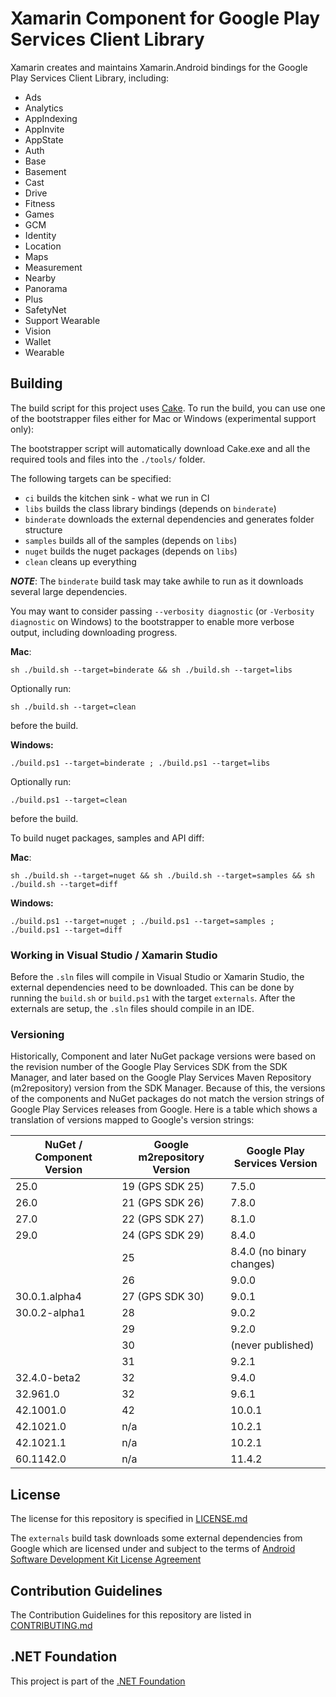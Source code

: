 # Xamarin Component for Google Play Services Client Library

Xamarin creates and maintains Xamarin.Android bindings for the Google Play Services Client Library, including:

 - Ads
 - Analytics
 - AppIndexing
 - AppInvite
 - AppState
 - Auth
 - Base
 - Basement
 - Cast
 - Drive
 - Fitness
 - Games
 - GCM
 - Identity
 - Location
 - Maps
 - Measurement
 - Nearby
 - Panorama
 - Plus
 - SafetyNet
 - Support Wearable
 - Vision
 - Wallet
 - Wearable



## Building

The build script for this project uses [Cake](http://cakebuild.net).  To run the build, you can use one of the bootstrapper files either for Mac or Windows (experimental support only):

The bootstrapper script will automatically download Cake.exe and all the required tools and files into the `./tools/` folder.

The following targets can be specified:

 - `ci` builds the kitchen sink - what we run in CI
 - `libs` builds the class library bindings (depends on `binderate`)
 - `binderate` downloads the external dependencies and generates folder structure
 - `samples` builds all of the samples (depends on `libs`)
 - `nuget` builds the nuget packages (depends on `libs`)
 - `clean` cleans up everything

***NOTE***: The `binderate` build task may take awhile to run as it downloads several large dependencies.

You may want to consider passing `--verbosity diagnostic` (or `-Verbosity diagnostic` on Windows) to the bootstrapper to enable more verbose output, including downloading progress.

**Mac**:

```
sh ./build.sh --target=binderate && sh ./build.sh --target=libs
```

Optionally run:

```
sh ./build.sh --target=clean
```

before the build.

**Windows:**

```
./build.ps1 --target=binderate ; ./build.ps1 --target=libs
```

Optionally run:

```
./build.ps1 --target=clean
```

before the build.

To build nuget packages, samples and API diff:

**Mac**:

```
sh ./build.sh --target=nuget && sh ./build.sh --target=samples && sh ./build.sh --target=diff
```

**Windows:**

```
./build.ps1 --target=nuget ; ./build.ps1 --target=samples ; ./build.ps1 --target=diff
```

### Working in Visual Studio / Xamarin Studio

Before the `.sln` files will compile in Visual Studio or Xamarin Studio, the external dependencies need to be downloaded.  This can be done by running the `build.sh` or `build.ps1` with the target `externals`.  After the externals are setup, the `.sln` files should compile in an IDE.


### Versioning

Historically, Component and later NuGet package versions were based on the revision number of the Google Play Services SDK from the SDK Manager, and later based on the Google Play Services Maven Repository (m2repository) version from the SDK Manager.  Because of this, the versions of the components and NuGet packages do not match the version strings of Google Play Services releases from Google.  Here is a table which shows a translation of versions mapped to Google's version strings:


| NuGet / Component Version |  Google m2repository Version | Google Play Services Version |
|---------------------------|------------------------------|------------------------------|
| 25.0                      | 19 (GPS SDK 25)              | 7.5.0                        |
| 26.0                      | 21 (GPS SDK 26)              | 7.8.0                        |
| 27.0                      | 22 (GPS SDK 27)              | 8.1.0                        |
| 29.0                      | 24 (GPS SDK 29)              | 8.4.0                        |
|                           | 25                           | 8.4.0 (no binary changes)    |
|                           | 26                           | 9.0.0                        |
| 30.0.1.alpha4             | 27 (GPS SDK 30)              | 9.0.1                        |
| 30.0.2-alpha1             | 28                           | 9.0.2                        |
|                           | 29                           | 9.2.0                        |
|                           | 30                           | (never published)            |
|                           | 31                           | 9.2.1                        |
| 32.4.0-beta2              | 32                           | 9.4.0                        |
| 32.961.0                  | 32                           | 9.6.1                        |
| 42.1001.0                 | 42                           | 10.0.1                       |
| 42.1021.0                 | n/a                          | 10.2.1                       |
| 42.1021.1                 | n/a                          | 10.2.1                       |
| 60.1142.0                 | n/a                          | 11.4.2                       |

## License

The license for this repository is specified in 
[LICENSE.md](LICENSE.md)

The `externals` build task downloads some external dependencies from Google which are licensed under and subject to the terms of [Android Software Development Kit License Agreement](http://developer.android.com/sdk/terms.html)


## Contribution Guidelines
The Contribution Guidelines for this repository are listed in [CONTRIBUTING.md](.github/CONTRIBUTING.md)

## .NET Foundation
This project is part of the [.NET Foundation](http://www.dotnetfoundation.org/projects)

